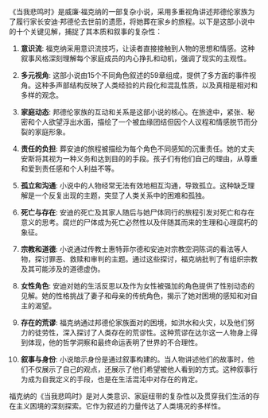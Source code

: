 《当我悲鸣时》是威廉·福克纳的一部复杂小说，采用多重视角讲述邦德伦家族为了履行家长安迪·邦德伦去世前的遗愿，将她葬在家乡的旅程。以下是这部小说中的十个关键见解，捕捉了其本质和叙事的复杂性：

1. **意识流**: 福克纳采用意识流技巧，让读者直接接触到人物的思想和情感。这种叙事风格深刻理解每个家庭成员的内心挣扎和动机，强调了现实的主观性。

2. **多元视角**: 这部小说由15个不同角色叙述的59章组成，提供了多方面的事件视角。这种多声部结构反映了人类经验的片段化和混乱性质，以及真相是相对和多样的观念。

3. **家庭动态**: 邦德伦家族的互动和关系是这部小说的核心。在旅途中，紧张、秘密和个人欲望浮出水面，描绘了一个被血缘团结但因个人议程和情感脱节而分裂的家庭形象。

4. **责任的负担**: 葬安迪的旅程被描绘为每个角色不同感知的沉重责任。她的丈夫安斯将其视为一种义务和达到目的的手段。孩子们有他们自己的理由，从尊重和爱到责任感和个人利益不等。

5. **孤立和沟通**: 小说中的人物经常无法有效地相互沟通，导致孤立。这种缺乏理解是一个反复出现的主题，突显了人类关系中的困难和孤独。

6. **死亡与存在**: 安迪的死亡及其家人随后与她尸体同行的旅程引发对死亡和存在意义的思考。腐烂的尸体成为死亡必然性以及伴随其而来的生理和心理腐朽的象征。

7. **宗教和道德**: 小说通过传教士惠特菲尔德和安迪对宗教空洞陈词的看法等人物，探讨罪恶、救赎和审判的主题。通过这些探讨，福克纳批判了有组织宗教及其可能涉及的道德虚伪。

8. **女性角色**: 安迪对她的生活反思以及作为女性被强加的角色提供了性别动态的见解。她的性格挑战了妻子和母亲的传统角色，揭示了她对困境的感知和对自主的渴望。

9. **存在的荒谬**: 福克纳通过邦德伦家族面对的困境，如洪水和火灾，以及他们努力的徒劳性，深入探讨了人类存在的荒谬性。这种荒谬在达尔这一人物身上得到体现，他的哲学洞察和最终命运表明了世界的不合理性。

10. **叙事与身份**: 小说暗示身份是通过叙事构建的。当人物讲述他们的故事时，他们不仅展示了自己的观点，还展示了他们希望被他人看到的方式。这种叙事行为成为自我定义的手段，也是在生活混沌中对存在的肯定。

福克纳的《当我悲鸣时》是对人类意识、家庭纽带的复杂性以及贯穿我们生活的存在主义困境的深刻探索。它作为叙述的力量传达了人类境况的多样性。